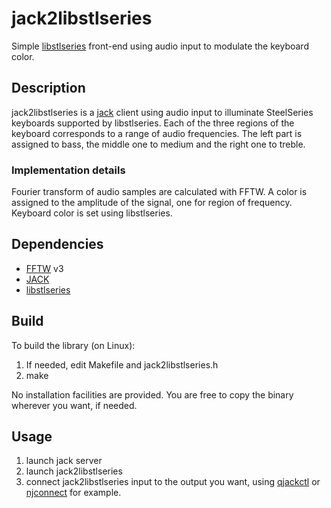 # jack2libstlseries

Simple [libstlseries](https://github.com/Spekadyon/libstlseries/) front-end
using audio input to modulate the keyboard color.


## Description

jack2libstlseries is a [jack](http://jackaudio.org) client using audio input to
illuminate SteelSeries keyboards supported by libstlseries. Each of the three
regions of the keyboard corresponds to a range of audio frequencies. The left
part is assigned to bass, the middle one to medium and the right one to treble.

### Implementation details

Fourier transform of audio samples are calculated with FFTW. A color is assigned
to the amplitude of the signal, one for region of frequency. Keyboard color is
set using libstlseries.


## Dependencies

* [FFTW](http://www.fftw.org/) v3
* [JACK](http://jackaudio.org)
* [libstlseries](https://github.com/Spekadyon/libstlseries/)


## Build

To build the library (on Linux):

1. If needed, edit Makefile and jack2libstlseries.h
2. make

No installation facilities are provided. You are free to copy the binary
wherever you want, if needed.


## Usage

1. launch jack server
2. launch jack2libstlseries
3. connect jack2libstlseries input to the output you want, using
   [qjackctl](http://qjackctl.sourceforge.net/) or
   [njconnect](http://sourceforge.net/projects/njconnect/) for example.

